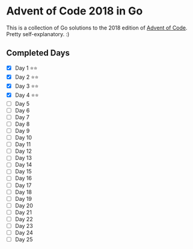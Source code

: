 # Advent of Code 2018 in Go

This is a collection of Go solutions to the 2018 edition of [Advent of Code](https://adventofcode.com/2018). Pretty self-explanatory. :)

## Completed Days

- [X] Day 1 ⭐⭐
- [X] Day 2 ⭐⭐
- [X] Day 3 ⭐⭐
- [X] Day 4 ⭐⭐
- [ ] Day 5
- [ ] Day 6
- [ ] Day 7
- [ ] Day 8
- [ ] Day 9
- [ ] Day 10
- [ ] Day 11
- [ ] Day 12
- [ ] Day 13
- [ ] Day 14
- [ ] Day 15
- [ ] Day 16
- [ ] Day 17
- [ ] Day 18
- [ ] Day 19
- [ ] Day 20
- [ ] Day 21
- [ ] Day 22
- [ ] Day 23
- [ ] Day 24
- [ ] Day 25
